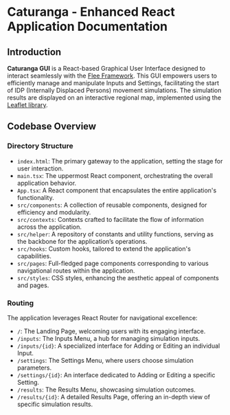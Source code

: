 # Caturanga - Enhanced React Application Documentation

## Introduction

**Caturanga GUI** is a React-based Graphical User Interface designed to interact seamlessly with the [Flee Framework](https://flee.readthedocs.io/en/master/). This GUI empowers users to efficiently manage and manipulate Inputs and Settings, facilitating the start of IDP (Internally Displaced Persons) movement simulations. The simulation results are displayed on an interactive regional map, implemented using the [Leaflet library](https://leafletjs.com/reference.html).

## Codebase Overview

### Directory Structure

- `index.html`: The primary gateway to the application, setting the stage for user interaction.
- `main.tsx`: The uppermost React component, orchestrating the overall application behavior.
- `App.tsx`: A React component that encapsulates the entire application's functionality.
- `src/components`: A collection of reusable components, designed for efficiency and modularity.
- `src/contexts`: Contexts crafted to facilitate the flow of information across the application.
- `src/helper`: A repository of constants and utility functions, serving as the backbone for the application’s operations.
- `src/hooks`: Custom hooks, tailored to extend the application's capabilities.
- `src/pages`: Full-fledged page components corresponding to various navigational routes within the application.
- `src/styles`: CSS styles, enhancing the aesthetic appeal of components and pages.

### Routing

The application leverages React Router for navigational excellence:

- `/`: The Landing Page, welcoming users with its engaging interface.
- `/inputs`: The Inputs Menu, a hub for managing simulation inputs.
- `/inputs/{id}`: A specialized interface for Adding or Editing an individual Input.
- `/settings`: The Settings Menu, where users choose simulation parameters.
- `/settings/{id}`: An interface dedicated to Adding or Editing a specific Setting.
- `/results`: The Results Menu, showcasing simulation outcomes.
- `/results/{id}`: A detailed Results Page, offering an in-depth view of specific simulation results.
